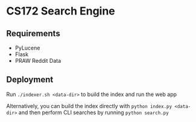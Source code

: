 # CS172 Search Engine

## Requirements

- PyLucene
- Flask
- PRAW Reddit Data

## Deployment

Run `./indexer.sh <data-dir>` to build the index and run the web app

Alternatively, you can build the index directly with `python index.py <data-dir>` and then perform CLI searches by running `python search.py`
